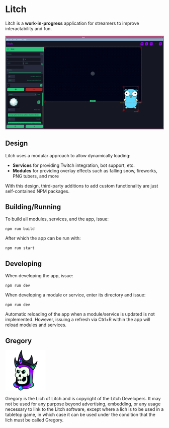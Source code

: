 # Litch
Litch is a **work-in-progress** application for streamers to improve interactability and fun.

![2022-08-11](screenshot.png)

## Design
Litch uses a modular approach to allow dynamically loading:

  * **Services** for providing Twitch integration, bot support, etc.
  * **Modules** for providing overlay effects such as falling snow, fireworks, PNG tubers, and more

With this design, third-party additions to add custom functionality are just self-contained NPM packages.

## Building/Running
To build all modules, services, and the app, issue:
```shell
npm run build
```

After which the app can be run with:
```shell
npm run start
```

## Developing
When developing the app, issue:
```shell
npm run dev
```

When developing a module or service, enter its directory and issue:
```shell
npm run dev
```

Automatic reloading of the app when a module/service is updated is not implemented. However, issuing a refresh via Ctrl+R within the app will reload modules and services.

## Gregory
![Gregory](packages/app/public/app-128x128.png)

Gregory is the Lich of Litch and is copyright of the Litch Developers. It may not be used for any purpose beyond advertising, embedding, or any usage necessary to link to the Litch software, except where a lich is to be used in a tabletop game, in which case it can be used under the condition that the lich must be called Gregory.